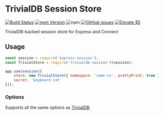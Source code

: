 # TrivialDB Session Store

[![Build Status](https://img.shields.io/travis/trivialsoftware/trivialdb-session/master.svg)](https://travis-ci.org/trivialsoftware/trivialdb-session)
[![npm Version](https://img.shields.io/npm/v/trivialdb-session.svg)](https://www.npmjs.com/package/trivialdb-session)
![npm](https://img.shields.io/npm/dm/trivialdb-session.svg)
[![GitHub issues](https://img.shields.io/github/issues/trivialsoftware/trivialdb-session.svg)](https://github.com/trivialsoftware/trivialdb-session/issues)
[![Donate $5](https://img.shields.io/badge/Donate-%245-yellow.svg)](https://paypal.me/morgul/5)

TrivialDB-backed session store for Express and Connect

## Usage

```javascript
const session = require('express-session');
const TrivialStore = require('trivialdb-session')(session);

app.use(session({
    store: new TrivialStore({ namespace: 'some-ns', prettyPrint: true }),
    secret: 'keyboard cat'
}));

```

### Options

Supports all the same options as [TrivialDB][tdb].

[tdb]: https://github.com/trivialsoftware/trivialdb#trivialdb-api
